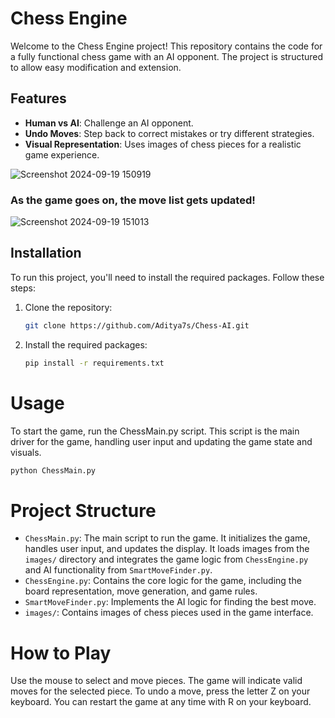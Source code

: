 # Chess Engine

Welcome to the Chess Engine project! This repository contains the code for a fully functional chess game with an AI opponent. The project is structured to allow easy modification and extension.

## Features

- **Human vs AI**: Challenge an AI opponent.
- **Undo Moves**: Step back to correct mistakes or try different strategies.
- **Visual Representation**: Uses images of chess pieces for a realistic game experience.

![Screenshot 2024-09-19 150919](https://github.com/user-attachments/assets/c0bae431-4b9f-4827-bc05-486b51889424)

### As the game goes on, the move list gets updated!
![Screenshot 2024-09-19 151013](https://github.com/user-attachments/assets/a855a3cc-f447-4a9d-9abe-7ebfdcc957ac)


## Installation

To run this project, you'll need to install the required packages. Follow these steps:

1. Clone the repository:
   ```bash
   git clone https://github.com/Aditya7s/Chess-AI.git
   ```
2. Install the required packages:
   ```bash
   pip install -r requirements.txt
   ```
# Usage
To start the game, run the ChessMain.py script. This script is the main driver for the game, handling user input and updating the game state and visuals.
```bash
python ChessMain.py
```
# Project Structure
- ```ChessMain.py```: The main script to run the game. It initializes the game, handles user input, and updates the display. It loads images from the ```images/``` directory and integrates the game logic from ```ChessEngine.py``` and AI functionality from ```SmartMoveFinder.py```.
- ```ChessEngine.py```: Contains the core logic for the game, including the board representation, move generation, and game rules.
- ```SmartMoveFinder.py```: Implements the AI logic for finding the best move.
- ```images/```: Contains images of chess pieces used in the game interface.
# How to Play
Use the mouse to select and move pieces.
The game will indicate valid moves for the selected piece.
To undo a move, press the letter Z on your keyboard.
You can restart the game at any time with R on your keyboard.
